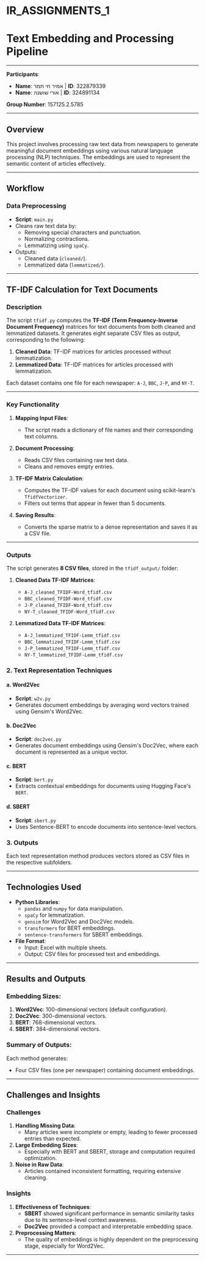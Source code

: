# IR_ASSIGNMENTS_1

# Text Embedding and Processing Pipeline

---

**Participants**:  
- **Name**: אמיר חי תמר | **ID**: 322879339  
- **Name**: אורי שושנה | **ID**: 324891134  

**Group Number**: 157125.2.5785

---

## Overview

This project involves processing raw text data from newspapers to generate meaningful document embeddings using various natural language processing (NLP) techniques. The embeddings are used to represent the semantic content of articles effectively.

---

## Workflow

### Data Preprocessing
- **Script**: `main.py`
- Cleans raw text data by:
  - Removing special characters and punctuation.
  - Normalizing contractions.
  - Lemmatizing using `spaCy`.
- Outputs:
  - Cleaned data (`cleaned/`).
  - Lemmatized data (`lemmatized/`).

---

## TF-IDF Calculation for Text Documents
### Description

The script `tfidf.py` computes the **TF-IDF (Term Frequency-Inverse Document Frequency)** matrices for text documents from both cleaned and lemmatized datasets. It generates eight separate CSV files as output, corresponding to the following:

1. **Cleaned Data**: TF-IDF matrices for articles processed without lemmatization.
2. **Lemmatized Data**: TF-IDF matrices for articles processed with lemmatization.

Each dataset contains one file for each newspaper: `A-J`, `BBC`, `J-P`, and `NY-T`.

---

### Key Functionality

1. **Mapping Input Files**:
   - The script reads a dictionary of file names and their corresponding text columns.

2. **Document Processing**:
   - Reads CSV files containing raw text data.
   - Cleans and removes empty entries.

3. **TF-IDF Matrix Calculation**:
   - Computes the TF-IDF values for each document using scikit-learn's `TfidfVectorizer`.
   - Filters out terms that appear in fewer than 5 documents.

4. **Saving Results**:
   - Converts the sparse matrix to a dense representation and saves it as a CSV file.

---

### Outputs

The script generates **8 CSV files**, stored in the `tfidf_output/` folder:

1. **Cleaned Data TF-IDF Matrices**:
   - `A-J_cleaned_TFIDF-Word_tfidf.csv`
   - `BBC_cleaned_TFIDF-Word_tfidf.csv`
   - `J-P_cleaned_TFIDF-Word_tfidf.csv`
   - `NY-T_cleaned_TFIDF-Word_tfidf.csv`

2. **Lemmatized Data TF-IDF Matrices**:
   - `A-J_lemmatized_TFIDF-Lemm_tfidf.csv`
   - `BBC_lemmatized_TFIDF-Lemm_tfidf.csv`
   - `J-P_lemmatized_TFIDF-Lemm_tfidf.csv`
   - `NY-T_lemmatized_TFIDF-Lemm_tfidf.csv`


### 2. Text Representation Techniques
#### a. **Word2Vec**
- **Script**: `w2v.py`
- Generates document embeddings by averaging word vectors trained using Gensim's Word2Vec.

#### b. **Doc2Vec**
- **Script**: `doc2vec.py`
- Generates document embeddings using Gensim's Doc2Vec, where each document is represented as a unique vector.

#### c. **BERT**
- **Script**: `bert.py`
- Extracts contextual embeddings for documents using Hugging Face's `BERT`.

#### d. **SBERT**
- **Script**: `sbert.py`
- Uses Sentence-BERT to encode documents into sentence-level vectors.

### 3. Outputs
Each text representation method produces vectors stored as CSV files in the respective subfolders.

---

## Technologies Used

- **Python Libraries**:
  - `pandas` and `numpy` for data manipulation.
  - `spaCy` for lemmatization.
  - `gensim` for Word2Vec and Doc2Vec models.
  - `transformers` for BERT embeddings.
  - `sentence-transformers` for SBERT embeddings.
- **File Format**:
  - Input: Excel with multiple sheets.
  - Output: CSV files for processed text and embeddings.

---

## Results and Outputs

### Embedding Sizes:
1. **Word2Vec**: 100-dimensional vectors (default configuration).
2. **Doc2Vec**: 300-dimensional vectors.
3. **BERT**: 768-dimensional vectors.
4. **SBERT**: 384-dimensional vectors.

### Summary of Outputs:
Each method generates:
- Four CSV files (one per newspaper) containing document embeddings.

---

## Challenges and Insights

### Challenges
1. **Handling Missing Data**:
   - Many articles were incomplete or empty, leading to fewer processed entries than expected.
2. **Large Embedding Sizes**:
   - Especially with BERT and SBERT, storage and computation required optimization.
3. **Noise in Raw Data**:
   - Articles contained inconsistent formatting, requiring extensive cleaning.

### Insights
1. **Effectiveness of Techniques**:
   - **SBERT** showed significant performance in semantic similarity tasks due to its sentence-level context awareness.
   - **Doc2Vec** provided a compact and interpretable embedding space.
2. **Preprocessing Matters**:
   - The quality of embeddings is highly dependent on the preprocessing stage, especially for Word2Vec.

---
